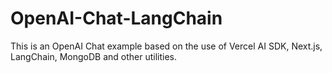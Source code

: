 # OpenAI-Chat-LangChain
This is an OpenAI Chat example based on the use of Vercel AI SDK, Next.js, LangChain, MongoDB and other utilities.
